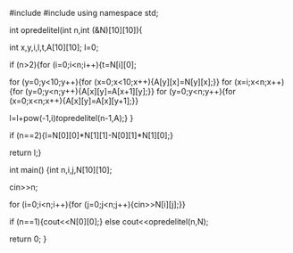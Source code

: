 #include <iostream>
#include <cmath>
using namespace std;


int opredelitel(int n,int (&N)[10][10]){

int x,y,i,l,t,A[10][10];
l=0;

if (n>2){for (i=0;i<n;i++){t=N[i][0];


for (y=0;y<10;y++){for (x=0;x<10;x++){A[y][x]=N[y][x];}}
for (x=i;x<n;x++){for (y=0;y<n;y++){A[x][y]=A[x+1][y];}}
for (y=0;y<n;y++){for (x=0;x<n;x++){A[x][y]=A[x][y+1];}}



l=l+pow(-1,i)*t*opredelitel(n-1,A);}
}

if (n==2){l=N[0][0]*N[1][1]-N[0][1]*N[1][0];}

return l;}






int main()
{int n,i,j,N[10][10];

cin>>n;

for (i=0;i<n;i++){for (j=0;j<n;j++){cin>>N[i][j];}}

if (n==1){cout<<N[0][0];} else
cout<<opredelitel(n,N);

return 0;
}

